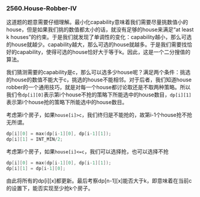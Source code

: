 ### 2560.House-Robber-IV

这道题的题意需要仔细理解。最小化capability意味着我们需要尽量挑数值小的house，但是如果我们挑的数值都太小的话，就没有足够的house来满足“at least k houses”的约束。于是我们就发现了单调性的变化：capability越小，那么可选的house就越少。capability越大，那么可选的house就越多。于是我们需要找恰好的capability，使得可选的house恰好大于等于k。因此，这是一个二分搜值的算法。

我们猜测需要的capability是c，那么可以选多少house呢？满足两个条件：挑选的house的数值不能大于c，挑选的house不能相邻。对于后者，我们知道house robber的一个通用技巧，就是对每一个house都讨论取还是不取两种策略。所以我们令`dp[i][0]`表示第i个house不抢的策略下所能选中的house数目，`dp[i][1]`表示第i个house抢的策略下所能选中的house数目。

考虑第i个房子，如果`house[i]>c`，我们终归是不能抢的，故第i-1个house抢不抢无所谓。
```cpp
dp[i][0] = max(dp[i-1][0], dp[i-1][1]);
dp[i][1] = INT_MIN/2;
```
考虑第i个房子，如果`house[i]<=c`，我们可以选择抢，也可以选择不抢
```cpp
dp[i][0] = max(dp[i-1][0], dp[i-1][1]);
dp[i][1] = dp[i-1][0];
```
由此将所有的dp[i][x]都更新。最后考察dp[n-1][x]能否大于k，即意味着在当前c的设置下，能否实现至少抢k个房子。
